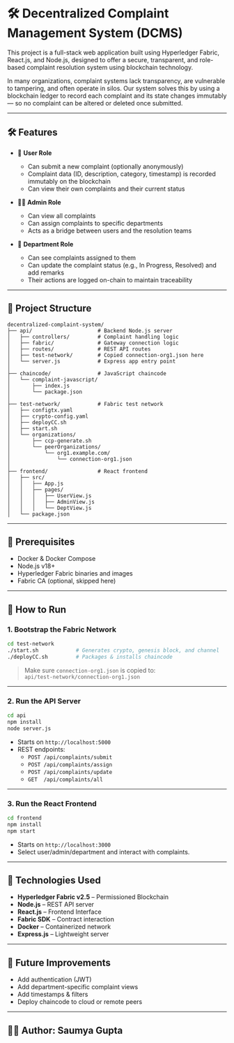 # 🛠️ Decentralized Complaint Management System (DCMS)

This project is a full-stack web application built using Hyperledger Fabric, React.js, and Node.js, designed to offer a secure, transparent, and role-based complaint resolution system using blockchain technology.

In many organizations, complaint systems lack transparency, are vulnerable to tampering, and often operate in silos. Our system solves this by using a blockchain ledger to record each complaint and its state changes immutably — so no complaint can be altered or deleted once submitted.

---

## 🛠️ Features

- 🔐 **User Role**

    - Can submit a new complaint (optionally anonymously)
    - Complaint data (ID, description, category, timestamp) is recorded immutably on the blockchain
    - Can view their own complaints and their current status

- 🧑‍💼 **Admin Role**

    - Can view all complaints
    - Can assign complaints to specific departments
    - Acts as a bridge between users and the resolution teams

- 🏢 **Department Role**

    - Can see complaints assigned to them
    - Can update the complaint status (e.g., In Progress, Resolved) and add remarks
    - Their actions are logged on-chain to maintain traceability

---

## 📂 Project Structure

```
decentralized-complaint-system/
├── api/                     # Backend Node.js server
│   ├── controllers/         # Complaint handling logic
│   ├── fabric/              # Gateway connection logic
│   ├── routes/              # REST API routes
│   ├── test-network/        # Copied connection-org1.json here
│   └── server.js            # Express app entry point
│
├── chaincode/               # JavaScript chaincode
│   └── complaint-javascript/
│       ├── index.js
│       └── package.json
│
├── test-network/            # Fabric test network
│   ├── configtx.yaml
│   ├── crypto-config.yaml
│   ├── deployCC.sh
│   ├── start.sh
│   └── organizations/
│       ├── ccp-generate.sh
│       └── peerOrganizations/
│           └── org1.example.com/
│               └── connection-org1.json
│
├── frontend/                # React frontend
│   ├── src/
│   │   ├── App.js
│   │   ├── pages/
│   │   │   ├── UserView.js
│   │   │   ├── AdminView.js
│   │   │   └── DeptView.js
│   └── package.json
```

---

## 🧪 Prerequisites

- Docker & Docker Compose
- Node.js v18+
- Hyperledger Fabric binaries and images
- Fabric CA (optional, skipped here)

---

## 🚀 How to Run

### 1. Bootstrap the Fabric Network

```bash
cd test-network
./start.sh            # Generates crypto, genesis block, and channel
./deployCC.sh         # Packages & installs chaincode
```

> Make sure `connection-org1.json` is copied to:  
> `api/test-network/connection-org1.json`

---

### 2. Run the API Server

```bash
cd api
npm install
node server.js
```

- Starts on `http://localhost:5000`
- REST endpoints:
  - `POST /api/complaints/submit`
  - `POST /api/complaints/assign`
  - `POST /api/complaints/update`
  - `GET  /api/complaints/all`

---

### 3. Run the React Frontend

```bash
cd frontend
npm install
npm start
```

- Starts on `http://localhost:3000`
- Select user/admin/department and interact with complaints.

---

## 🔐 Technologies Used

- **Hyperledger Fabric v2.5** – Permissioned Blockchain
- **Node.js** – REST API server
- **React.js** – Frontend Interface
- **Fabric SDK** – Contract interaction
- **Docker** – Containerized network
- **Express.js** – Lightweight server

---

## 🏁 Future Improvements

- Add authentication (JWT)
- Add department-specific complaint views
- Add timestamps & filters
- Deploy chaincode to cloud or remote peers

---

## 🧑‍🎓 Author: Saumya Gupta
